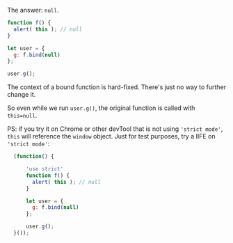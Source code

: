 The answer: `null`.


```js run
function f() {
  alert( this ); // null
}

let user = {
  g: f.bind(null)
};

user.g();
```

The context of a bound function is hard-fixed. There's just no way to further change it.

So even while we run `user.g()`, the original function is called with `this=null`.

PS: if you try it on Chrome or other devTool that is not using `'strict mode'`, `this` will reference the `window` object. Just for test purposes, try a IIFE on `'strict mode'`:

```js run
  (function() {

      'use strict'
      function f() {
        alert( this ); // null
      }

      let user = {
        g: f.bind(null)
      };

      user.g();
  }());
  ```

